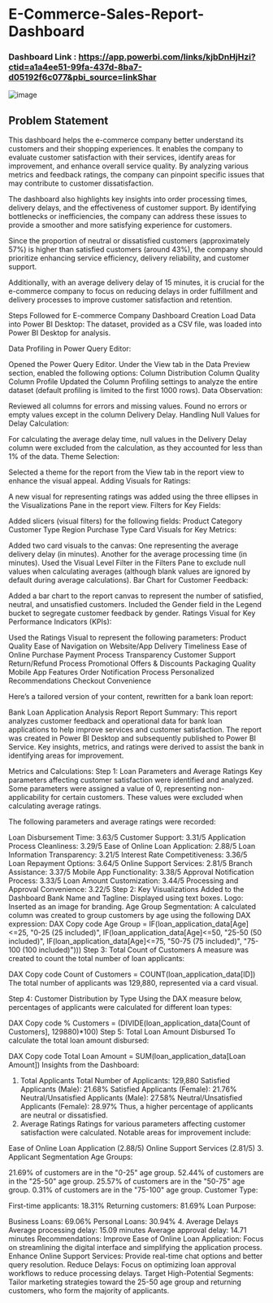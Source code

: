# E-Commerce-Sales-Report-Dashboard

### Dashboard Link : https://app.powerbi.com/links/kjbDnHjHzi?ctid=a1a4ee51-99fa-437d-8ba7-d05192f6c077&pbi_source=linkShar

![image](https://github.com/user-attachments/assets/68cbf563-1bb0-4b9e-a90a-b834e92cec46)



## Problem Statement

This dashboard helps the e-commerce company better understand its customers and their shopping experiences. It enables the company to evaluate customer satisfaction with their services, identify areas for improvement, and enhance overall service quality. By analyzing various metrics and feedback ratings, the company can pinpoint specific issues that may contribute to customer dissatisfaction.

The dashboard also highlights key insights into order processing times, delivery delays, and the effectiveness of customer support. By identifying bottlenecks or inefficiencies, the company can address these issues to provide a smoother and more satisfying experience for customers.

Since the proportion of neutral or dissatisfied customers (approximately 57%) is higher than satisfied customers (around 43%), the company should prioritize enhancing service efficiency, delivery reliability, and customer support.

Additionally, with an average delivery delay of 15 minutes, it is crucial for the e-commerce company to focus on reducing delays in order fulfillment and delivery processes to improve customer satisfaction and retention.

Steps Followed for E-commerce Company Dashboard Creation
Load Data into Power BI Desktop:
The dataset, provided as a CSV file, was loaded into Power BI Desktop for analysis.

Data Profiling in Power Query Editor:

Opened the Power Query Editor.
Under the View tab in the Data Preview section, enabled the following options:
Column Distribution
Column Quality
Column Profile
Updated the Column Profiling settings to analyze the entire dataset (default profiling is limited to the first 1000 rows).
Data Observation:

Reviewed all columns for errors and missing values.
Found no errors or empty values except in the column Delivery Delay.
Handling Null Values for Delay Calculation:

For calculating the average delay time, null values in the Delivery Delay column were excluded from the calculation, as they accounted for less than 1% of the data.
Theme Selection:

Selected a theme for the report from the View tab in the report view to enhance the visual appeal.
Adding Visuals for Ratings:

A new visual for representing ratings was added using the three ellipses in the Visualizations Pane in the report view.
Filters for Key Fields:

Added slicers (visual filters) for the following fields:
Product Category
Customer Type
Region
Purchase Type
Card Visuals for Key Metrics:

Added two card visuals to the canvas:
One representing the average delivery delay (in minutes).
Another for the average processing time (in minutes).
Used the Visual Level Filter in the Filters Pane to exclude null values when calculating averages (although blank values are ignored by default during average calculations).
Bar Chart for Customer Feedback:

Added a bar chart to the report canvas to represent the number of satisfied, neutral, and unsatisfied customers.
Included the Gender field in the Legend bucket to segregate customer feedback by gender.
Ratings Visual for Key Performance Indicators (KPIs):

Used the Ratings Visual to represent the following parameters:
Product Quality
Ease of Navigation on Website/App
Delivery Timeliness
Ease of Online Purchase
Payment Process Transparency
Customer Support
Return/Refund Process
Promotional Offers & Discounts
Packaging Quality
Mobile App Features
Order Notification Process
Personalized Recommendations
Checkout Convenience




Here’s a tailored version of your content, rewritten for a bank loan report:

Bank Loan Application Analysis Report
Report Summary:
This report analyzes customer feedback and operational data for bank loan applications to help improve services and customer satisfaction. The report was created in Power BI Desktop and subsequently published to Power BI Service. Key insights, metrics, and ratings were derived to assist the bank in identifying areas for improvement.

Metrics and Calculations:
Step 1: Loan Parameters and Average Ratings
Key parameters affecting customer satisfaction were identified and analyzed. Some parameters were assigned a value of 0, representing non-applicability for certain customers. These values were excluded when calculating average ratings.

The following parameters and average ratings were recorded:

Loan Disbursement Time: 3.63/5
Customer Support: 3.31/5
Application Process Cleanliness: 3.29/5
Ease of Online Loan Application: 2.88/5
Loan Information Transparency: 3.21/5
Interest Rate Competitiveness: 3.36/5
Loan Repayment Options: 3.64/5
Online Support Services: 2.81/5
Branch Assistance: 3.37/5
Mobile App Functionality: 3.38/5
Approval Notification Process: 3.33/5
Loan Amount Customization: 3.44/5
Processing and Approval Convenience: 3.22/5
Step 2: Key Visualizations Added to the Dashboard
Bank Name and Tagline: Displayed using text boxes.
Logo: Inserted as an image for branding.
Age Group Segmentation: A calculated column was created to group customers by age using the following DAX expression:
DAX
Copy code
Age Group = 
IF(loan_application_data[Age]<=25, "0-25 (25 included)",
IF(loan_application_data[Age]<=50, "25-50 (50 included)",
IF(loan_application_data[Age]<=75, "50-75 (75 included)",
"75-100 (100 included)")))
Step 3: Total Count of Customers
A measure was created to count the total number of loan applicants:

DAX
Copy code
Count of Customers = COUNT(loan_application_data[ID])
The total number of applicants was 129,880, represented via a card visual.

Step 4: Customer Distribution by Type
Using the DAX measure below, percentages of applicants were calculated for different loan types:

DAX
Copy code
% Customers = (DIVIDE(loan_application_data[Count of Customers], 129880)*100)
Step 5: Total Loan Amount Disbursed
To calculate the total loan amount disbursed:

DAX
Copy code
Total Loan Amount = SUM(loan_application_data[Loan Amount])
Insights from the Dashboard:
1. Total Applicants
Total Number of Applicants: 129,880
Satisfied Applicants (Male): 21.68%
Satisfied Applicants (Female): 21.76%
Neutral/Unsatisfied Applicants (Male): 27.58%
Neutral/Unsatisfied Applicants (Female): 28.97%
Thus, a higher percentage of applicants are neutral or dissatisfied.
2. Average Ratings
Ratings for various parameters affecting customer satisfaction were calculated. Notable areas for improvement include:

Ease of Online Loan Application (2.88/5)
Online Support Services (2.81/5)
3. Applicant Segmentation
Age Groups:

21.69% of customers are in the "0-25" age group.
52.44% of customers are in the "25-50" age group.
25.57% of customers are in the "50-75" age group.
0.31% of customers are in the "75-100" age group.
Customer Type:

First-time applicants: 18.31%
Returning customers: 81.69%
Loan Purpose:

Business Loans: 69.06%
Personal Loans: 30.94%
4. Average Delays
Average processing delay: 15.09 minutes
Average approval delay: 14.71 minutes
Recommendations:
Improve Ease of Online Loan Application: Focus on streamlining the digital interface and simplifying the application process.
Enhance Online Support Services: Provide real-time chat options and better query resolution.
Reduce Delays: Focus on optimizing loan approval workflows to reduce processing delays.
Target High-Potential Segments: Tailor marketing strategies toward the 25-50 age group and returning customers, who form the majority of applicants.
